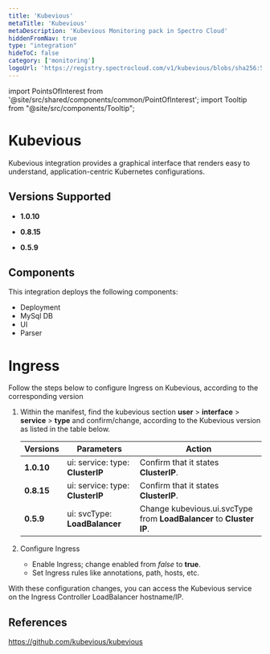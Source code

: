 ```yaml
---
title: 'Kubevious'
metaTitle: 'Kubevious'
metaDescription: 'Kubevious Monitoring pack in Spectro Cloud'
hiddenFromNav: true
type: "integration"
hideToC: false
category: ['monitoring']
logoUrl: 'https://registry.spectrocloud.com/v1/kubevious/blobs/sha256:5e33d7b51b1317a834b4552d96fc1cc8463000a7eedbcb4b784ea07236f3d7f7?type=image/png'
---
```





import PointsOfInterest from '@site/src/shared/components/common/PointOfInterest';
import Tooltip from "@site/src/components/Tooltip";


# Kubevious

Kubevious integration provides a graphical interface that renders easy to understand, application-centric Kubernetes configurations.

## Versions Supported

<Tabs>
<TabItem value="1.0.x" label="1.0.x">

* **1.0.10**

</TabItem>
<TabItem value="0.8.x" label="0.8.x">

* **0.8.15**

</TabItem>
<TabItem value="0.5.x" label="0.5.x">

 * **0.5.9**

</TabItem>
</Tabs>

## Components

This integration deploys the following components:

* Deployment
* MySql DB
* UI
* Parser

# Ingress

Follow the steps below to configure Ingress on Kubevious, according to the corresponding version

1. Within the manifest, find the kubevious section **user** > **interface** > **service** > **type** and confirm/change, according to the Kubevious version as listed in the table below.

   | **Versions** | **Parameters**                   | **Action**                                                           |
   | ------------ | -------------------------------- | -------------------------------------------------------------------- |
   | **1.0.10**   | ui: service: type: **ClusterIP** | Confirm that it states **ClusterIP**.                                |
   | **0.8.15**   | ui: service: type: **ClusterIP** | Confirm that it states **ClusterIP**.                                |
   | **0.5.9**    | ui: svcType: **LoadBalancer**    | Change kubevious.ui.svcType from **LoadBalancer** to **Cluster IP**. |

2. Configure Ingress
   * Enable Ingress; change enabled from *false* to **true**.
   * Set Ingress rules like annotations, path, hosts, etc.

With these configuration changes, you can access the Kubevious service on the Ingress Controller LoadBalancer hostname/IP.

## References

https://github.com/kubevious/kubevious
